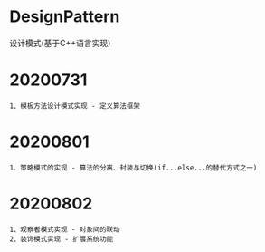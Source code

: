 # DesignPattern
设计模式(基于C++语言实现)

# 20200731
	1、模板方法设计模式实现 - 定义算法框架

# 20200801
	1、策略模式的实现 - 算法的分离、封装与切换(if...else...的替代方式之一)
	
# 20200802
	1、观察者模式实现 - 对象间的联动
	2、装饰模式实现 - 扩展系统功能